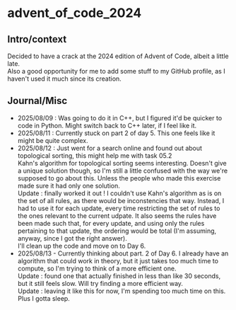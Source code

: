 # advent_of_code_2024

## Intro/context
Decided to have a crack at the 2024 edition of Advent of Code, albeit a little late. \
Also a good opportunity for me to add some stuff to my GitHub profile, as I haven't used it much since its creation.

## Journal/Misc
- 2025/08/09 : Was going to do it in C++, but I figured it'd be quicker to code in Python.
Might switch back to C++ later, if I feel like it. 
- 2025/08/11 : Currently stuck on part 2 of day 5. This one feels like it might be quite complex.
- 2025/08/12 : Just went for a search online and found out about topological sorting, this might help me with task 05.2\
Kahn's algorithm for topological sorting seems interesting. Doesn't give a unique solution though, so I'm still a little
confused with the way we're supposed to go about this. Unless the people who made this exercise made sure it had
only one solution.\
Update : finally worked it out ! I couldn't use Kahn's algorithm as is on the set of all rules,
as there would be inconstencies that way.
Instead, I had to use it for each update, every time restricting the set of rules to the ones relevant to the current udpate.
It also seems the rules have been made such that, for every update, and using only the rules pertaining to that update,
the ordering would be total (I'm assuming, anyway, since I got the right answer).\
I'll clean up the code and move on to Day 6.
- 2025/08/13 - Currently thinking about part. 2 of Day 6. I already have an algorithm that could work in theory,
but it just takes too much time to compute, so I'm trying to think of a more efficient one.\
Update : found one that actually finished in less than like 30 seconds, but it still feels slow.
Will try finding a more efficient way.\
Update : leaving it like this for now, I'm spending too much time on this. Plus I gotta sleep.
